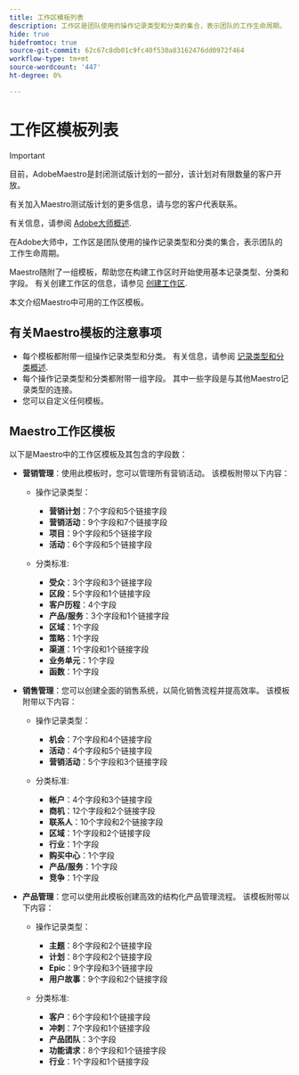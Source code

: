 ```yaml
---
title: 工作区模板列表
description: 工作区是团队使用的操作记录类型和分类的集合，表示团队的工作生命周期。 Maestro随附了一组模板，帮助您在构建工作区时开始使用基本记录类型、分类和字段。
hide: true
hidefromtoc: true
source-git-commit: 62c67c8db01c9fc40f530a83162476dd0972f464
workflow-type: tm+mt
source-wordcount: '447'
ht-degree: 0%

---
```



<!--update the metadata with real information when making this available in TOC and in the left nav:
---
title: List of available workspace templates
description: You can use templates to create workspaces. This article provides a list of available workspace templates
hidefromtoc: yes
hide: yes
author: Alina
feature: Work Management
role: User
---

-->

# 工作区模板列表

>[!IMPORTANT]
>
>目前，AdobeMaestro是封闭测试版计划的一部分，该计划对有限数量的客户开放。
>
>有关加入Maestro测试版计划的更多信息，请与您的客户代表联系。
>
>有关信息，请参阅 [Adobe大师概述](../maestro-overview.md).

在Adobe大师中，工作区是团队使用的操作记录类型和分类的集合，表示团队的工作生命周期。

Maestro随附了一组模板，帮助您在构建工作区时开始使用基本记录类型、分类和字段。 有关创建工作区的信息，请参见 [创建工作区](../architecture-and-fields/create-workspaces.md).

本文介绍Maestro中可用的工作区模板。

## 有关Maestro模板的注意事项

* 每个模板都附带一组操作记录类型和分类。 有关信息，请参阅 [记录类型和分类概述](../architecture-and-fields/overview-of-record-types-and-taxonomies.md).
* 每个操作记录类型和分类都附带一组字段。 其中一些字段是与其他Maestro记录类型的连接。
* 您可以自定义任何模板。

<!-- I modeled this article by the "List of available Blueprints" and that articles does not have an Access area

## Access requirements

You must have the following: 

<table style="table-layout:auto">
 <col>
 </col>
 <col>
 </col>
 <tbody>
  <tr>
   <td role="rowheader"><p>Adobe Workfront plan*</p></td>
   <td>
<p>Any</p>
<!--the above is only for closed beta; when going to GA - activate the following plans:    
<p>Current plan: Prime and Ultimate</p>
<p>Legacy plan: Enterprise</p>->
   </td>
  </tr>
  <tr>
   <td role="rowheader"><p>Adobe Workfront license*</p></td>
   <td>
   <p>Any</p> 
  <p>For more information, see <a href="../../administration-and-setup/add-users/access-levels-and-object-permissions/wf-licenses.md" class="MCXref xref">Adobe Workfront licenses overview</a>.</p> </td>
  </tr>
  <tr>
   <td role="rowheader"><p>Product</p></td>
   <td>
   <p> Adobe Workfront</p> </td>
  </tr>
  <tr>
   <td role="rowheader">Access level*</td>
   <td> <p>Any</p>  
</td>
  </tr>
<tr>
   <td role="rowheader">Layout template</td>
   <td> <p>Your system administrator must add the Maestro area in your layout template. For information, see the "Enable Maestro for the users in your Workfront instance" section in the article <a href="../maestro/maestro-overview.md">Adobe Maestro overview</a>. </p>  
</td>
  </tr>
 </tbody>
</table>

>[!NOTE]
>
>*If you don't have access, ask your Workfront administrator if they set additional restrictions in your access level. For information on how a Workfront administrator can change your access level, see [Create or modify custom access levels](../administration-and-setup/add-users/configure-and-grant-access/create-modify-access-levels.md).

-->

## Maestro工作区模板

以下是Maestro中的工作区模板及其包含的字段数：

* **营销管理**：使用此模板时，您可以管理所有营销活动。 该模板附带以下内容：

   * 操作记录类型：

      * **营销计划**：7个字段和5个链接字段
      * **营销活动**：9个字段和7个链接字段
      * **项目**：9个字段和5个链接字段
      * **活动**：6个字段和5个链接字段
   * 分类标准:
      * **受众**：3个字段和3个链接字段
      * **区段**：5个字段和1个链接字段
      * **客户历程**：4个字段
      * **产品/服务**：3个字段和1个链接字段
      * **区域**：1个字段
      * **策略**：1个字段
      * **渠道**：1个字段和1个链接字段
      * **业务单元**：1个字段
      * **函数**：1个字段

* **销售管理**：您可以创建全面的销售系统，以简化销售流程并提高效率。 该模板附带以下内容：

   * 操作记录类型：

      * **机会**：7个字段和4个链接字段
      * **活动**：4个字段和5个链接字段
      * **营销活动**：5个字段和3个链接字段
   * 分类标准:
      * **帐户**：4个字段和3个链接字段
      * **商机**：12个字段和2个链接字段
      * **联系人**：10个字段和2个链接字段
      * **区域**：1个字段和2个链接字段
      * **行业**：1个字段
      * **购买中心**：1个字段
      * **产品/服务**：1个字段
      * **竞争**：1个字段

* **产品管理**：您可以使用此模板创建高效的结构化产品管理流程。 该模板附带以下内容：

   * 操作记录类型：

      * **主题**：8个字段和2个链接字段
      * **计划**：8个字段和2个链接字段
      * **Epic**：9个字段和3个链接字段
      * **用户故事**：9个字段和2个链接字段

   * 分类标准:

      * **客户**：6个字段和1个链接字段
      * **冲刺**：7个字段和1个链接字段
      * **产品团队**：3个字段
      * **功能请求**：8个字段和1个链接字段
      * **行业**：1个字段和1个链接字段


